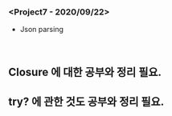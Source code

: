 ### <Project7 - 2020/09/22>

- Json parsing





</br>

## Closure 에 대한 공부와 정리 필요.

## try? 에 관한 것도 공부와 정리 필요.  

